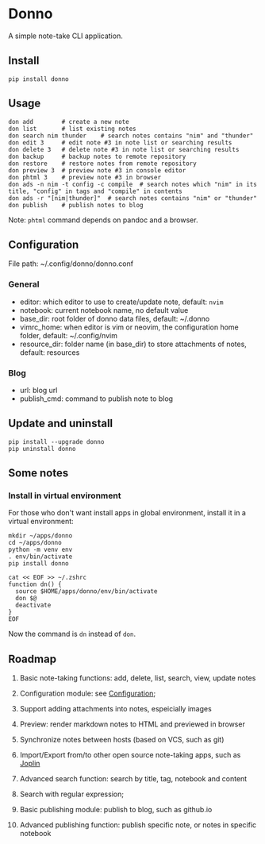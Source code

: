 # Donno

A simple note-take CLI application.

## Install

`pip install donno`

## Usage

```
don add        # create a new note
don list       # list existing notes
don search nim thunder    # search notes contains "nim" and "thunder"
don edit 3     # edit note #3 in note list or searching results
don delete 3   # delete note #3 in note list or searching results
don backup     # backup notes to remote repository
don restore    # restore notes from remote repository
don preview 3  # preview note #3 in console editor
don phtml 3    # preview note #3 in browser
don ads -n nim -t config -c compile  # search notes which "nim" in its title, "config" in tags and "compile" in contents
don ads -r "[nim|thunder]"  # search notes contains "nim" or "thunder"
don publish    # publish notes to blog
```

Note: `phtml` command depends on pandoc and a browser.

## Configuration

File path: ~/.config/donno/donno.conf

### General

* editor: which editor to use to create/update note, default: `nvim`
* notebook: current notebook name, no default value
* base_dir: root folder of donno data files, default: ~/.donno
* vimrc_home: when editor is vim or neovim, the configuration home folder, default: ~/.config/nvim
* resource_dir: folder name (in base_dir) to store attachments of notes, default: resources

### Blog

* url: blog url
* publish_cmd: command to publish note to blog

## Update and uninstall

```
pip install --upgrade donno
pip uninstall donno
```

## Some notes

### Install in virtual environment

For those who don't want install apps in global environment,
install it in a virtual environment:
```
mkdir ~/apps/donno
cd ~/apps/donno
python -m venv env
. env/bin/activate
pip install donno

cat << EOF >> ~/.zshrc
function dn() {
  source $HOME/apps/donno/env/bin/activate
  don $@
  deactivate
}
EOF
```

Now the command is `dn` instead of `don`.

## Roadmap

1. Basic note-taking functions: add, delete, list, search, view, update notes

1. Configuration module: see [Configuration](#configuration);

1. Support adding attachments into notes, espeicially images

1. Preview: render markdown notes to HTML and previewed in browser

1. Synchronize notes between hosts (based on VCS, such as git)

1. Import/Export from/to other open source note-taking apps, such as [Joplin]()

1. Advanced search function: search by title, tag, notebook and content

1. Search with regular expression;

1. Basic publishing module: publish to blog, such as github.io

1. Advanced publishing function: publish specific note, or notes in specific notebook

